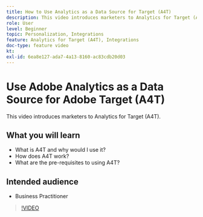 ```yaml
---
title: How to Use Analytics as a Data Source for Target (A4T)
description: This video introduces marketers to Analytics for Target (A4T).
role: User
level: Beginner
topic: Personalization, Integrations
feature: Analytics for Target (A4T), Integrations
doc-type: feature video
kt:
exl-id: 6ea8e127-ada7-4a13-8160-ac83cdb20d03
---
```

# Use Adobe Analytics as a Data Source for Adobe Target (A4T)

This video introduces marketers to Analytics for Target (A4T).

## What you will learn

* What is A4T and why would I use it?
* How does A4T work?
* What are the pre-requisites to using A4T?

## Intended audience

* Business Practitioner

>[!VIDEO](https://video.tv.adobe.com/v/17384/?quality=12)
